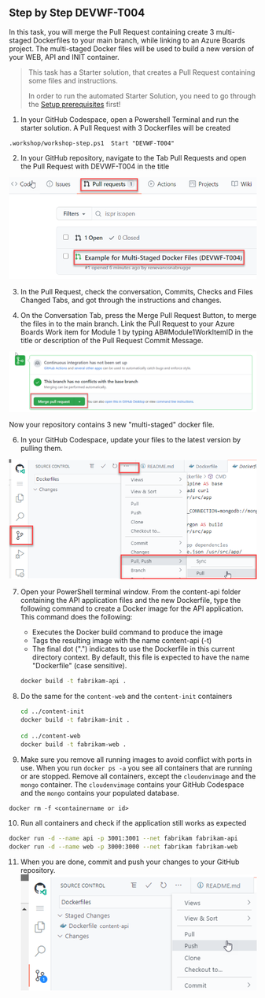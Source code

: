## Step by Step DEVWF-T004

In this task, you will merge the Pull Request containing create 3 multi-staged Dockerfiles to your main branch, while linking to an Azure Boards project. The multi-staged Docker files will be used to build a new version of your WEB, API and INIT container.

>This task has a Starter solution, that creates a Pull Request containing some files and instructions. 
>
> In order to run the automated Starter Solution, you need to go through the [Setup prerequisites](/Challenges/Prequisites/RunThroughSetup.md) first!

1. In your GitHub Codespace, open a Powershell Terminal and run the starter solution. A Pull Request with 3 Dockerfiles will be created

```
.workshop/workshop-step.ps1  Start "DEVWF-T004"
```

2. In your GitHub repository, navigate to the Tab Pull Requests and open the Pull Request with DEVWF-T004 in the title

![Shows the menu item for navigating to the Pull Request](PullRequestDEVWF-T004.png)

3. In the Pull Request, check the conversation, Commits, Checks and Files Changed Tabs, and got through the instructions and changes.

4. On the Conversation Tab, press the Merge Pull Request Button, to merge the files in to the main branch. Link the Pull Request to your Azure Boards Work item for Module 1 by typing AB#Module1WorkItemID in the title or description of the Pull Request Commit Message. 

![Shows the button for merging a Pull Request in GitHub](mergePullRequest.png)

Now your repository contains 3 new "multi-staged" docker file.

6. In your GitHub Codespace, update your files to the latest version by pulling them.

![](2020-10-05-12-10-11.png)


7. Open your PowerShell terminal window. From the content-api folder containing the API application files and the new Dockerfile, type the following command to create a Docker image for the API application. This command does the following:

   - Executes the Docker build command to produce the image
   - Tags the resulting image with the name content-api (-t)
   - The final dot (".") indicates to use the Dockerfile in this current directory context. By default, this file is expected to have the name "Dockerfile" (case sensitive).


   ```bash
   docker build -t fabrikam-api .
   ```

8. Do the same for the `content-web` and the `content-init` containers

   ```bash
   cd ../content-init
   docker build -t fabrikam-init .
  
   cd ../content-web
   docker build -t fabrikam-web .
   ```

9. Make sure you remove all running images to avoid conflict with ports in use. When you run `docker ps -a` you see all containers that are running or are stopped. Remove all containers, except the `cloudenvimage` and the `mongo` container. The `cloudenvimage` contains your GitHub Codespace and the `mongo` contains your populated database.

```
docker rm -f <containername or id>
```

10. Run all containers and check if the application still works as expected

```bash
docker run -d --name api -p 3001:3001 --net fabrikam fabrikam-api
docker run -d --name web -p 3000:3000 --net fabrikam fabrikam-web
```

11. When you are done, commit and push your changes to your GitHub repository.
![](commitandpush.png)